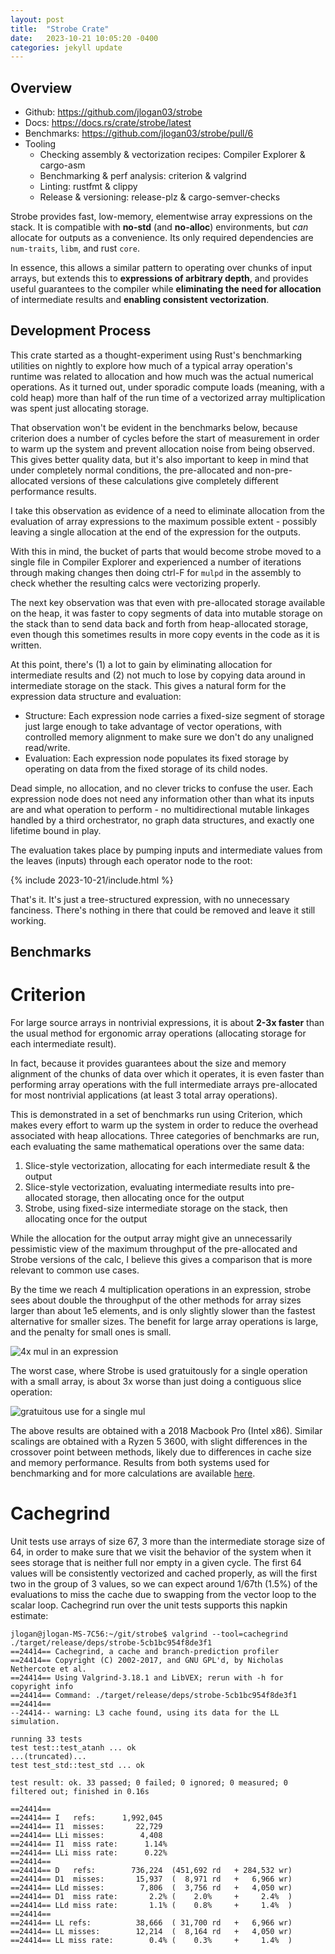 ```yaml
---
layout: post
title:  "Strobe Crate"
date:   2023-10-21 10:05:20 -0400
categories: jekyll update
---
```



## Overview
* Github: https://github.com/jlogan03/strobe
* Docs: https://docs.rs/crate/strobe/latest
* Benchmarks: https://github.com/jlogan03/strobe/pull/6
* Tooling
  * Checking assembly & vectorization recipes: Compiler Explorer & cargo-asm
  * Benchmarking & perf analysis: criterion & valgrind
  * Linting: rustfmt & clippy
  * Release & versioning: release-plz & cargo-semver-checks

Strobe provides fast, low-memory, elementwise array expressions on the stack.
It is compatible with **no-std** (and **no-alloc**) environments, but _can_ allocate
for outputs as a convenience.
Its only required dependencies are `num-traits`, `libm`, and rust `core`.

In essence, this allows a similar pattern to operating over chunks of input
arrays, but extends this to **expressions of arbitrary depth**, and provides
useful guarantees to the compiler while **eliminating the need for allocation**
of intermediate results and **enabling consistent vectorization**.

## Development Process
This crate started as a thought-experiment using Rust's benchmarking utilities
on nightly to explore how much of a typical array operation's runtime was related
to allocation and how much was the actual numerical operations. As it turned out,
under sporadic compute loads (meaning, with a cold heap) more than half of the
run time of a vectorized array multiplication was spent just allocating storage.

That observation won't be evident in the benchmarks below, because criterion
does a number of cycles before the start of measurement in order to warm up
the system and prevent allocation noise from being observed. This gives better
quality data, but it's also important to keep in mind that under completely
normal conditions, the pre-allocated and non-pre-allocated versions of these
calculations give completely different performance results.

I take this observation as evidence of a need to eliminate allocation from the
evaluation of array expressions to the maximum possible extent - possibly leaving
a single allocation at the end of the expression for the outputs.

With this in mind, the bucket of parts that would become strobe moved to a single
file in Compiler Explorer and experienced a number of iterations through making changes
then doing ctrl-F for `mulpd` in the assembly to check whether the resulting calcs were
vectorizing properly.

The next key observation was that even with pre-allocated storage available on the heap,
it was faster to copy segments of data into mutable storage on the stack than to send
data back and forth from heap-allocated storage, even though this sometimes results in
more copy events in the code as it is written.

At this point, there's (1) a lot to gain by eliminating allocation for intermediate results
and (2) not much to lose by copying data around in intermediate storage on the stack. This
gives a natural form for the expression data structure and evaluation: 

* Structure: Each expression node carries a fixed-size segment of storage just large 
enough to take advantage of vector operations, with controlled memory alignment to make 
sure we don't do any unaligned read/write.
* Evaluation: Each expression node populates its fixed storage by operating on data 
from the fixed storage of its child nodes.

Dead simple, no allocation, and no clever tricks to confuse the user. Each expression node
does not need any information other than what its inputs are and what operation to perform -
no multidirectional mutable linkages handled by a third orchestrator, no graph data structures,
and exactly one lifetime bound in play.

The evaluation takes place by pumping inputs and intermediate values from the leaves (inputs)
through each operator node to the root:

<head>
  {% include 2023-10-21/include.html %}
</head>

That's it. It's just a tree-structured expression, with no unnecessary fanciness.
There's nothing in there that could be removed and leave it still working.


## Benchmarks
# Criterion
For large source arrays in nontrivial expressions, it is about **2-3x faster** 
than the usual method for ergonomic array operations (allocating storage for each
intermediate result).

In fact, because it provides guarantees about the size and
memory alignment of the chunks of data over which it operates, it is even faster 
than performing array operations with the full intermediate arrays pre-allocated
for most nontrivial applications (at least 3 total array operations).

This is demonstrated in a set of benchmarks run using Criterion, which
makes every effort to warm up the system in order to reduce the overhead
associated with heap allocations. Three categories of benchmarks are run,
each evaluating the same mathematical operations over the same data:
1. Slice-style vectorization, allocating for each intermediate result & the output
2. Slice-style vectorization, evaluating intermediate results into pre-allocated storage,
   then allocating once for the output
3. Strobe, using fixed-size intermediate storage on the stack, then allocating once for the output

While the allocation for the output array might give an unnecessarily pessimistic view of
the maximum throughput of the pre-allocated and Strobe versions of the calc, I believe this
gives a comparison that is more relevant to common use cases.

By the time we reach 4 multiplication operations in an expression, strobe sees about double
the throughput of the other methods for array sizes larger than about 1e5 elements, and is
only slightly slower than the fastest alternative for smaller sizes. The benefit for large
array operations is large, and the penalty for small ones is small.

![4x mul in an expression](https://user-images.githubusercontent.com/1596770/270112797-8b037c34-82d2-4582-b5b8-ce407e75575a.png)

The worst case, where Strobe is used gratuitously for a single operation with a small array,
is about 3x worse than just doing a contiguous slice operation:

![gratuitous use for a single mul](https://user-images.githubusercontent.com/1596770/270112744-6d06ab50-0432-468e-ba96-fbbdc82a4f63.png)

The above results are obtained with a 2018 Macbook Pro (Intel x86). Similar scalings are obtained
with a Ryzen 5 3600, with slight differences in the crossover point between methods, likely due to
differences in cache size and memory performance. Results from both systems used for benchmarking
and for more calculations are available [here](https://github.com/jlogan03/strobe/pull/6).

# Cachegrind
Unit tests use arrays of size 67, 3 more than the intermediate storage size of 64, in order to
make sure that we visit the behavior of the system when it sees storage that is neither full
nor empty in a given cycle. The first 64 values will be consistently vectorized and cached properly,
as will the first two in the group of 3 values, so we can expect around 1/67th (1.5%) of the evaluations to
miss the cache due to swapping from the vector loop to the scalar loop. Cachegrind run over the unit tests
supports this napkin estimate:

```
jlogan@jlogan-MS-7C56:~/git/strobe$ valgrind --tool=cachegrind ./target/release/deps/strobe-5cb1bc954f8de3f1
==24414== Cachegrind, a cache and branch-prediction profiler
==24414== Copyright (C) 2002-2017, and GNU GPL'd, by Nicholas Nethercote et al.
==24414== Using Valgrind-3.18.1 and LibVEX; rerun with -h for copyright info
==24414== Command: ./target/release/deps/strobe-5cb1bc954f8de3f1
==24414== 
--24414-- warning: L3 cache found, using its data for the LL simulation.

running 33 tests
test test::test_atanh ... ok
...(truncated)...
test test_std::test_std ... ok

test result: ok. 33 passed; 0 failed; 0 ignored; 0 measured; 0 filtered out; finished in 0.16s

==24414== 
==24414== I   refs:      1,992,045
==24414== I1  misses:       22,729
==24414== LLi misses:        4,408
==24414== I1  miss rate:      1.14%
==24414== LLi miss rate:      0.22%
==24414== 
==24414== D   refs:        736,224  (451,692 rd   + 284,532 wr)
==24414== D1  misses:       15,937  (  8,971 rd   +   6,966 wr)
==24414== LLd misses:        7,806  (  3,756 rd   +   4,050 wr)
==24414== D1  miss rate:       2.2% (    2.0%     +     2.4%  )
==24414== LLd miss rate:       1.1% (    0.8%     +     1.4%  )
==24414== 
==24414== LL refs:          38,666  ( 31,700 rd   +   6,966 wr)
==24414== LL misses:        12,214  (  8,164 rd   +   4,050 wr)
==24414== LL miss rate:        0.4% (    0.3%     +     1.4%  )

```